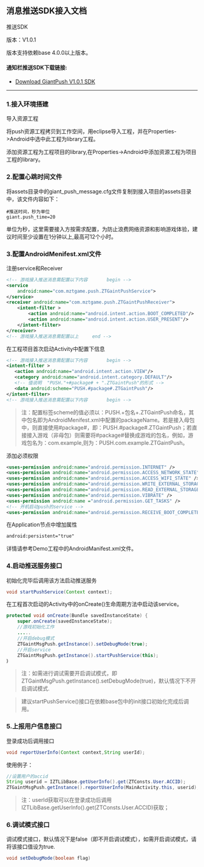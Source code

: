 ## 消息推送SDK接入文档 ##

推送SDK 

版本：V1.0.1

版本支持依赖base 4.0.0以上版本。

#### 通知栏推送SDK下载链接:
- [Download GiantPush V1.0.1 SDK](http://docs.mztgame.com/files/Android/plugin/push_on_barSDK_v1.0.1.zip)

---------------------------------------------------------------------------------------------------------------

### 1.接入环境搭建

导入资源工程

将push资源工程拷贝到工作空间，用eclipse导入工程，并在Properties->Android中选中此工程为library工程。


添加资源工程为工程项目的library,在Properties->Android中添加资源工程为项目工程的library。

### 2.配置心跳时间文件
将assets目录中的giant_push_message.cfg文件复制到接入项目的assets目录中，该文件内容如下：

~~~
#推送时间，秒为单位
giant.push_time=20
~~~

单位为秒，这里需要接入方按需求配置，为防止浪费网络资源和影响游戏体验，建议时间至少设置在1分钟以上,最高可12个小时。

### 3.配置AndroidMenifest.xml文件

注册service和Receiver

~~~xml
<!-- 游戏接入推送消息需配置以下内容       begin --> 
<service
    android:name="com.mztgame.push.ZTGaintPushService">
</service>
<receiver android:name="com.mztgame.push.ZTGaintPushReceiver">
    <intent-filter >
        <action android:name="android.intent.action.BOOT_COMPLETED"/>
        <action android:name="android.intent.action.USER_PRESENT"/> 
    </intent-filter>
</receiver>
<!-- 游戏接入推送消息需配置以上     end -->
~~~

在工程项目首次启动Activity中配置下信息

~~~xml	
<!-- 游戏接入推送消息需配置以下内容       begin -->
<intent-filter >
   <action android:name="android.intent.action.VIEW"/>     
   <category android:name="android.intent.category.DEFAULT"/>  
   <!-- 值说明  "PUSH."+#package# + ".ZTGaintPush"的形式 -->  
   <data android:scheme="PUSH.#package#.ZTGaintPush"/>
</intent-filter>
<!-- 游戏接入推送消息需配置以下内容       begin -->
~~~

> 注：配置<data>标签scheme的值必须以：PUSH.+包名+.ZTGaintPush命名，其中包名即为AndroidMenifest.xml中配置的packageName。若是接入母包中，则直接使用#package#，即：PUSH.#package#.ZTGaintPush；若直接接入游戏（非母包）则需要将#package#替换成游戏的包名，例如，游戏包名为：com.example,则为：PUSH.com.example.ZTGaintPush。

添加必须权限

~~~xml
<uses-permission android:name="android.permission.INTERNET" />
<uses-permission android:name="android.permission.ACCESS_NETWORK_STATE" />
<uses-permission android:name="android.permission.ACCESS_WIFI_STATE" />
<uses-permission android:name="android.permission.WRITE_EXTERNAL_STORAGE" />
<uses-permission android:name="android.permission.READ_EXTERNAL_STORAGE" />
<uses-permission android:name="android.permission.VIBRATE" />
<uses-permission android:name ="android.permission.GET_TASKS" />
<!-- 开机启动push的service -->
<uses-permission android:name="android.permission.RECEIVE_BOOT_COMPLETED" />
~~~
    
在Application节点中增加属性

~~~xml
android:persistent="true"
~~~

详情请参考Demo工程中的AndroidManifest.xml文件。
### 4.启动推送服务接口

初始化完毕后调用该方法启动推送服务

~~~java
void startPushService(Context context);
~~~

在工程首次启动的Activity中的onCreate()生命周期方法中启动该service。

~~~java
protected void onCreate(Bundle savedInstanceState) {
    super.onCreate(savedInstanceState);
    //游戏初始化工作
    .....
    //开启debug模式
    ZTGaintMsgPush.getInstance().setDebugMode(true);
    //开启service
    ZTGaintMsgPush.getInstance().startPushService(this);
｝
~~~

> 注：如需进行调试需要开启调试模式，即ZTGaintMsgPush.getInstance().setDebugMode(true)，默认情况下不开启调试模式.

> 建议startPushService()接口在依赖base包中的init接口初始化完成后调用。

### 5.上报用户信息接口
登录成功后调用接口

~~~java
void reportUserInfo(Context context,String userId);
~~~

使用例子：

~~~java
//设置用户的accid
String userid = IZTLibBase.getUserInfo().get(ZTConsts.User.ACCID);
ZTGaintMsgPush.getInstance().reportUserInfo(MainActivity.this, userid);
~~~

> 注：userId获取可以在登录成功后调用IZTLibBase.getUserInfo().get(ZTConsts.User.ACCID)获取；

### 6.调试模式接口
调试模式接口，默认情况下是false（即不开启调试模式），如需开启调试模式，请将该接口值设为true.	

~~~java
void setDebugMode(boolean flag)
~~~

